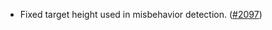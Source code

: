 *   Fixed target height used in misbehavior detection.
    ([#2097](https://github.com/informalsystems/ibc-rs/issues/2097))
